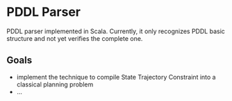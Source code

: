 PDDL Parser
===========

PDDL parser implemented in Scala. Currently, it only recognizes PDDL basic structure and not yet verifies the complete one.

Goals
-----
- implement the technique to compile State Trajectory Constraint into a classical planning problem
- ...

